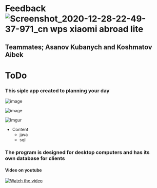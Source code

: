 # Feedback ![Screenshot_2020-12-28-22-49-37-971_cn wps xiaomi abroad lite](https://user-images.githubusercontent.com/58214386/103230323-5adbb100-495f-11eb-96c9-7b08e11be248.jpg)


## Teammates; Asanov Kubanych and Koshmatov Aibek
# ToDo 
### This siple app created to planning your day

![image](https://user-images.githubusercontent.com/58214386/102722848-1bdda800-432e-11eb-8f58-95bf0c1c0b23.png)

![image](https://user-images.githubusercontent.com/58214386/102723077-cf936780-432f-11eb-93c6-3a4c6e2601ec.png)

![Imgur](https://imgur.com/okDrEG1.png)

* Content
  * java
  * sql

### The program is designed for desktop computers and has its own database for clients

#### Video on youtube 
[![Watch the video](https://i.imgur.com/vKb2F1B.png)](https://www.youtube.com/watch?v=M1jtgSYxtQY)
